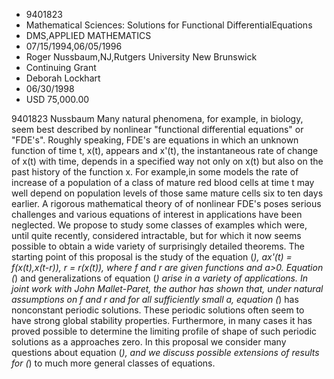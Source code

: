 
* 9401823
* Mathematical Sciences: Solutions for Functional DifferentialEquations
* DMS,APPLIED MATHEMATICS
* 07/15/1994,06/05/1996
* Roger Nussbaum,NJ,Rutgers University New Brunswick
* Continuing Grant
* Deborah Lockhart
* 06/30/1998
* USD 75,000.00

9401823 Nussbaum Many natural phenomena, for example, in biology, seem best
described by nonlinear "functional differential equations" or "FDE's". Roughly
speaking, FDE's are equations in which an unknown function of time t, x(t),
appears and x'(t), the instantaneous rate of change of x(t) with time, depends
in a specified way not only on x(t) but also on the past history of the function
x. For example,in some models the rate of increase of a population of a class of
mature red blood cells at time t may well depend on population levels of those
same mature cells six to ten days earlier. A rigorous mathematical theory of of
nonlinear FDE's poses serious challenges and various equations of interest in
applications have been neglected. We propose to study some classes of examples
which were, until quite recently, considered intractable, but for which it now
seems possible to obtain a wide variety of surprisingly detailed theorems. The
starting point of this proposal is the study of the equation (*), ax'(t) =
f(x(t),x(t-r)), r = r(x(t)), where f and r are given functions and a>0. Equation
(*) and generalizations of equation (*) arise in a variety of applications. In
joint work with John Mallet-Paret, the author has shown that, under natural
assumptions on f and r and for all sufficiently small a, equation (*) has
nonconstant periodic solutions. These periodic solutions often seem to have
strong global stability properties. Furthermore, in many cases it has proved
possible to determine the limiting profile of shape of such periodic solutions
as a approaches zero. In this proposal we consider many questions about equation
(*), and we discuss possible extensions of results for (*) to much more general
classes of equations.
